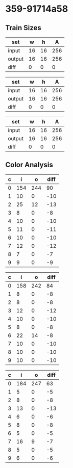 # 359-91714a58
## Train Sizes

|set|w|h|A|
|---|---|---|---|
|input|16|16|256|
|output|16|16|256|
|diff|0|0|0|


|set|w|h|A|
|---|---|---|---|
|input|16|16|256|
|output|16|16|256|
|diff|0|0|0|


|set|w|h|A|
|---|---|---|---|
|input|16|16|256|
|output|16|16|256|
|diff|0|0|0|


## Color Analysis

|c|i|o|diff|
|---|---|---|---|
|0|154|244|90|
|1|10|0|-10|
|2|25|12|-13|
|3|8|0|-8|
|4|10|0|-10|
|5|11|0|-11|
|6|10|0|-10|
|7|12|0|-12|
|8|7|0|-7|
|9|9|0|-9|


|c|i|o|diff|
|---|---|---|---|
|0|158|242|84|
|1|8|0|-8|
|2|8|0|-8|
|3|12|0|-12|
|4|10|0|-10|
|5|8|0|-8|
|6|22|14|-8|
|7|10|0|-10|
|8|10|0|-10|
|9|10|0|-10|


|c|i|o|diff|
|---|---|---|---|
|0|184|247|63|
|1|5|0|-5|
|2|8|0|-8|
|3|13|0|-13|
|4|6|0|-6|
|5|8|0|-8|
|6|5|0|-5|
|7|16|9|-7|
|8|5|0|-5|
|9|6|0|-6|

